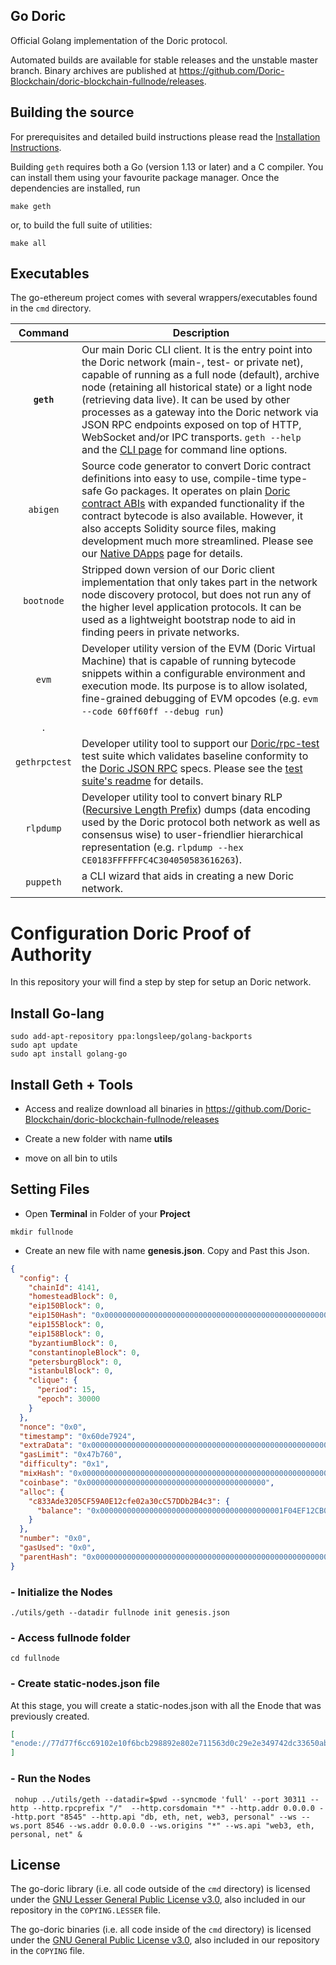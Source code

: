## Go Doric

Official Golang implementation of the Doric protocol.

Automated builds are available for stable releases and the unstable master branch. Binary
archives are published at https://github.com/Doric-Blockchain/doric-blockchain-fullnode/releases.

## Building the source

For prerequisites and detailed build instructions please read the [Installation Instructions](https://geth.ethereum.org/docs/install-and-build/installing-geth).

Building `geth` requires both a Go (version 1.13 or later) and a C compiler. You can install
them using your favourite package manager. Once the dependencies are installed, run

```shell
make geth
```

or, to build the full suite of utilities:

```shell
make all
```

## Executables

The go-ethereum project comes with several wrappers/executables found in the `cmd`
directory.

|    Command    | Description                                                                                                                                                                                                                                                                                                                                                                                                                                                                                                                                          |
| :-----------: | ---------------------------------------------------------------------------------------------------------------------------------------------------------------------------------------------------------------------------------------------------------------------------------------------------------------------------------------------------------------------------------------------------------------------------------------------------------------------------------------------------------------------------------------------------- |
|  **`geth`**   | Our main Doric CLI client. It is the entry point into the Doric network (main-, test- or private net), capable of running as a full node (default), archive node (retaining all historical state) or a light node (retrieving data live). It can be used by other processes as a gateway into the Doric network via JSON RPC endpoints exposed on top of HTTP, WebSocket and/or IPC transports. `geth --help` and the [CLI page](https://geth.ethereum.org/docs/interface/command-line-options) for command line options.          |
|   `abigen`    | Source code generator to convert Doric contract definitions into easy to use, compile-time type-safe Go packages. It operates on plain [Doric contract ABIs](https://docs.soliditylang.org/en/develop/abi-spec.html) with expanded functionality if the contract bytecode is also available. However, it also accepts Solidity source files, making development much more streamlined. Please see our [Native DApps](https://geth.ethereum.org/docs/dapp/native-bindings) page for details. |
|  `bootnode`   | Stripped down version of our Doric client implementation that only takes part in the network node discovery protocol, but does not run any of the higher level application protocols. It can be used as a lightweight bootstrap node to aid in finding peers in private networks.                                                                                                                                                                                                                                                                 |
|     `evm`     | Developer utility version of the EVM (Doric Virtual Machine) that is capable of running bytecode snippets within a configurable environment and execution mode. Its purpose is to allow isolated, fine-grained debugging of EVM opcodes (e.g. `evm --code 60ff60ff --debug run`)
.                                                                                                                                                                                                                                                                     |
| `gethrpctest` | Developer utility tool to support our [Doric/rpc-test](https://github.com/ethereum/rpc-tests) test suite which validates baseline conformity to the [Doric JSON RPC](https://eth.wiki/json-rpc/API) specs. Please see the [test suite's readme](https://github.com/ethereum/rpc-tests/blob/master/README.md) for details.                                                                                                                                                                                                  |
|   `rlpdump`   | Developer utility tool to convert binary RLP ([Recursive Length Prefix](https://eth.wiki/en/fundamentals/rlp)) dumps (data encoding used by the Doric protocol both network as well as consensus wise) to user-friendlier hierarchical representation (e.g. `rlpdump --hex CE0183FFFFFFC4C304050583616263`).                                                                                                                                                                                                                                 |
|   `puppeth`   | a CLI wizard that aids in creating a new Doric network.                                                                                                                                                                                                                                                                                                                    
# Configuration Doric Proof of Authority 

In this repository your will find a step by step for setup an Doric network.

## Install Go-lang

```
sudo add-apt-repository ppa:longsleep/golang-backports 
sudo apt update 
sudo apt install golang-go
```

## Install Geth + Tools

- Access and realize download all binaries in https://github.com/Doric-Blockchain/doric-blockchain-fullnode/releases

- Create a new folder with name **utils**
- move on all bin to utils

## Setting Files

- Open **Terminal** in Folder of your **Project**

```
mkdir fullnode
```

- Create an new file with name **genesis.json**. Copy and Past this Json.

```json
{
  "config": {
    "chainId": 4141,
    "homesteadBlock": 0,
    "eip150Block": 0,
    "eip150Hash": "0x0000000000000000000000000000000000000000000000000000000000000000",
    "eip155Block": 0,
    "eip158Block": 0,
    "byzantiumBlock": 0,
    "constantinopleBlock": 0,
    "petersburgBlock": 0,
    "istanbulBlock": 0,
    "clique": {
      "period": 15,
      "epoch": 30000
    }
  },
  "nonce": "0x0",
  "timestamp": "0x60de7924",
  "extraData": "0x0000000000000000000000000000000000000000000000000000000000000000ba82ed2c5ef98eA216Fc2F5b163c0b10D0b80e752D151ecdcf0E34d8a0595d6B1a8767134028003972c94ab61f1518fe20e50bbb145e164359b837eb0000000000000000000000000000000000000000000000000000000000000000000000000000000000000000000000000000000000000000000000000000000000",
  "gasLimit": "0x47b760",
  "difficulty": "0x1",
  "mixHash": "0x0000000000000000000000000000000000000000000000000000000000000000",
  "coinbase": "0x0000000000000000000000000000000000000000",
  "alloc": {
    "c833Ade3205CF59A0E12cfe02a30cC57DDb2B4c3": {
      "balance": "0x00000000000000000000000000000000000000001F04EF12CB04CF158000000"
    }
  },
  "number": "0x0",
  "gasUsed": "0x0",
  "parentHash": "0x0000000000000000000000000000000000000000000000000000000000000000"
}
```

### **- Initialize the Nodes**

```
./utils/geth --datadir fullnode init genesis.json 
```


### **- Access fullnode folder**

```
cd fullnode
```

### **- Create static-nodes.json file**

At this stage, you will create a static-nodes.json with all the Enode that was previously created.

```json
[
"enode://77d77f6cc69102e10f6bcb298892e802e711563d0c29e2e349742dc33650abe673699b0ec18d9ba3762c9ab887fe7a3332dd8c0e17e2bc015874335cd4ce5e3b@34.139.140.202:30311"
]
```
### **- Run the Nodes**

```
 nohup ../utils/geth --datadir=$pwd --syncmode 'full' --port 30311 --http --http.rpcprefix "/"  --http.corsdomain "*" --http.addr 0.0.0.0 --http.port "8545" --http.api "db, eth, net, web3, personal" --ws --ws.port 8546 --ws.addr 0.0.0.0 --ws.origins "*" --ws.api "web3, eth, personal, net" &
```

## License

The go-doric library (i.e. all code outside of the `cmd` directory) is licensed under the
[GNU Lesser General Public License v3.0](https://www.gnu.org/licenses/lgpl-3.0.en.html),
also included in our repository in the `COPYING.LESSER` file.

The go-doric binaries (i.e. all code inside of the `cmd` directory) is licensed under the
[GNU General Public License v3.0](https://www.gnu.org/licenses/gpl-3.0.en.html), also
included in our repository in the `COPYING` file.
